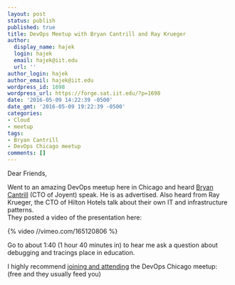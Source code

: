 ```yaml
---
layout: post
status: publish
published: true
title: DevOps Meetup with Bryan Cantrill and Ray Krueger
author:
  display_name: hajek
  login: hajek
  email: hajek@iit.edu
  url: ''
author_login: hajek
author_email: hajek@iit.edu
wordpress_id: 1698
wordpress_url: https://forge.sat.iit.edu/?p=1698
date: '2016-05-09 14:22:39 -0500'
date_gmt: '2016-05-09 19:22:39 -0500'
categories:
- Cloud
- meetup
tags:
- Bryan Cantrill
- DevOps Chicago meetup
comments: []
---
```

Dear Friends,

Went to an amazing DevOps meetup here in Chicago and heard [Bryan Cantrill](http://dtrace.org/blogs/bmc/ "Bryan Cantrill") (CTO of Joyent) speak.  He is as advertised.  Also heard from Ray Krueger, the CTO of Hilton Hotels talk about their own IT and infrastructure patterns.  
They posted a video of the presentation here:

{% video //vimeo.com/165120806 %}

Go to about 1:40 (1 hour 40 minutes in) to hear me ask a question about debugging and tracings place in education.

I highly recommend [joining and attending](http://www.meetup.com/devops/?gj=wc1d.2_c&rv=wc1d.2_c "join and attend") the DevOps Chicago meetup: (free and they usually feed you)

